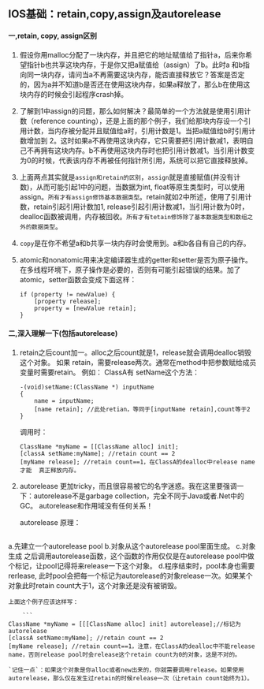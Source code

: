 ## IOS基础：retain,copy,assign及autorelease

#### 一,retain, copy, assign区别

1. 假设你用malloc分配了一块内存，并且把它的地址赋值给了指针a，后来你希望指针b也共享这块内存，于是你又把a赋值给（assign）了b。此时a 和b指向同一块内存，请问当a不再需要这块内存，能否直接释放它？答案是否定的，因为a并不知道b是否还在使用这块内存，如果a释放了，那么b在使用这块内存的时候会引起程序crash掉。

2. 了解到1中assign的问题，那么如何解决？最简单的一个方法就是使用引用计数（reference counting），还是上面的那个例子，我们给那块内存设一个引用计数，当内存被分配并且赋值给a时，引用计数是1。当把a赋值给b时引用计数增加到 2。这时如果a不再使用这块内存，它只需要把引用计数减1，表明自己不再拥有这块内存。b不再使用这块内存时也把引用计数减1。当引用计数变为0的时候，代表该内存不再被任何指针所引用，系统可以把它直接释放掉。

3. 上面两点其实就是`assign和retain的区别`，`assign`就是直接赋值(并没有计数)，从而可能引起1中的问题，当数据为int, float等原生类型时，可以使用assign。`所有才有assign修饰基本数据类型`。retain就如2中所述，使用了引用计数，retain引起引用计数加1, release引起引用计数减1，当引用计数为0时，dealloc函数被调用，内存被回收。`所有才有tetain修饰除了基本数据类型和数组之外的数据类型`。
 
4. `copy`是在你不希望a和b共享一块内存时会使用到。a和b各自有自己的内存。

5. atomic和nonatomic用来决定编译器生成的getter和setter是否为原子操作。在多线程环境下，原子操作是必要的，否则有可能引起错误的结果。加了atomic，setter函数会变成下面这样：

	```
	if (property != newValue) {   
    	[property release];   
    	property = [newValue retain];   
	}
	```

#### 二,深入理解一下(包括autorelease)

1. retain之后count加一。alloc之后count就是1，release就会调用dealloc销毁这个对象。
如果 retain，需要release两次。通常在method中把参数赋给成员变量时需要retain。
例如：
ClassA有 setName这个方法：

	```
	-(void)setName:(ClassName *) inputName
	{
   		name = inputName;
   		[name retain]; //此处retian，等同于[inputName retain],count等于2
	}
	
	```
	调用时：

	```
	ClassName *myName = [[ClassName alloc] init];
	[classA setName:myName]; //retain count == 2
	[myName release]; //retain count==1，在ClassA的dealloc中release name才能	真正释放内存。
	
	```

2. autorelease 更加tricky，而且很容易被它的名字迷惑。我在这里要强调一下：autorelease不是garbage collection，完全不同于Java或者.Net中的GC。
autorelease和作用域没有任何关系！

	autorelease 原理：

	```
a.先建立一个autorelease pool
b.对象从这个autorelease pool里面生成。
c.对象生成 之后调用autorelease函数，这个函数的作用仅仅是在autorelease pool中做个标记，让pool记得将来release一下这个对象。
d.程序结束时，pool本身也需要rerlease, 此时pool会把每一个标记为autorelease的对象release一次。如果某个对象此时retain count大于1，这个对象还是没有被销毁。

```
上面这个例子应该这样写：

	```
ClassName *myName = [[[ClassName alloc] init] autorelease];//标记为autorelease
[classA setName:myName]; //retain count == 2
[myName release]; //retain count==1，注意，在ClassA的dealloc中不能release name，否则release pool时会release这个retain count为0的对象，这是不对的。

```

	`记住一点`：如果这个对象是你alloc或者new出来的，你就需要调用release。如果使用autorelease，那么仅在发生过retain的时候release一次（让retain count始终为1）。